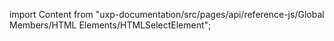 
import Content from "uxp-documentation/src/pages/api/reference-js/Global Members/HTML Elements/HTMLSelectElement";

<Content query="product=xd"/>
